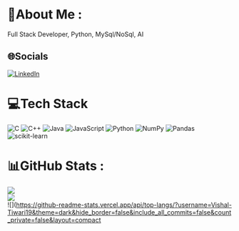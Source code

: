 # 💫About Me :
Full Stack Developer, Python, MySql/NoSql, AI

## 🌐Socials
[![LinkedIn](https://img.shields.io/badge/LinkedIn-%230077B5.svg?logo=linkedin&logoColor=white)](www.linkedin.com/in/vishal-tiwari-ab27542bb) 

# 💻Tech Stack
![C](https://img.shields.io/badge/c-%2300599C.svg?style=for-the-badge&logo=c&logoColor=white) ![C++](https://img.shields.io/badge/c++-%2300599C.svg?style=for-the-badge&logo=c%2B%2B&logoColor=white) ![Java](https://img.shields.io/badge/java-%23ED8B00.svg?style=for-the-badge&logo=java&logoColor=white) ![JavaScript](https://img.shields.io/badge/javascript-%23ED8B00.svg?style=for-the-badge&logo=javascript&logoColor=white) ![Python](https://img.shields.io/badge/python-3670A0?style=for-the-badge&logo=python&logoColor=ffdd54) ![NumPy](https://img.shields.io/badge/numpy-%23013243.svg?style=for-the-badge&logo=numpy&logoColor=white) ![Pandas](https://img.shields.io/badge/pandas-%23150458.svg?style=for-the-badge&logo=pandas&logoColor=white) ![scikit-learn](https://img.shields.io/badge/scikit--learn-%23F7931E.svg?style=for-the-badge&logo=scikit-learn&logoColor=white) 
# 📊GitHub Stats :
![](https://github-readme-stats.vercel.app/api?username=Vishal-Tiwari19&theme=dark&hide_border=false&include_all_commits=false&count_private=false)<br/>
![](https://github-readme-streak-stats.herokuapp.com/?user=Vishal-Tiwari19&theme=dark&hide_border=false)<br/>
![](https://github-readme-stats.vercel.app/api/top-langs/?username=Vishal-Tiwari19&theme=dark&hide_border=false&include_all_commits=false&count_private=false&layout=compact
